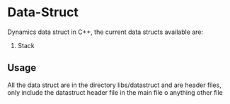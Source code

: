 # Data-Struct
Dynamics data struct in C++, the current data structs available are:

1. Stack

## Usage
All the data struct are in the directory libs/datastruct and are header files, only include the datastruct header file in the main file o anything other file
